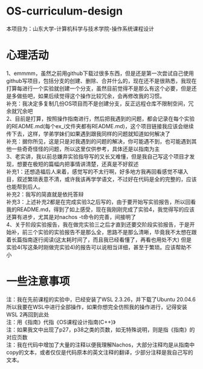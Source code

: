 # OS-curriculum-design

本项目为：山东大学-计算机科学与技术学院-操作系统课程设计  

# 心理活动

1、emmmm，虽然之前用github下载过很多东西，但是还是第一次尝试自己使用github写项目，包括分支的创建、删除、合并什么的，现在还不是很熟悉，我现在打算每进行一个实验就创建一个分支，虽然目前觉得不是那么有这个必要，但是还是多做些吧，如果后续觉得这个操作比较冗余，会再修改我的习惯。  
补充：我决定多复制几份OS项目而不是创建分支，反正远程仓库不限制空间，冗余就冗余吧  
2、目前是打算，按照操作指南进行，然后把我遇到的问题，都会记录在每个实验的README.md(每个ex_i文件夹都有README.md)，这个项目链接我应该会继续传下去，这样，学弟学妹们如果遇到跟我同样的问题就知道如何解决了  
补充：据你所见，这是只是对我遇到的问题的解决，你可能遇不到，也可能遇到其他一些奇奇怪怪的问题，所以这里仅供参考，具体还是以指南为主  
3、老实讲，我以前总嫌弃实验指导写的又长又难懂，但是我自己写这个项目才发现，想要在极短的篇幅内把事情讲清楚，还真是不好叙述  
补充1：还想造福后人来着，感觉写的不太行啊，好多地方我再回看感觉不堪入目，叙述繁琐表意不清，或许我该再学学语文，不过好在代码是全的完整的，应该也能帮到后人。  
补充2：我写的简直就是依托答辩  
补充3：上述补充2都是在完成实验3之后写的，由于要开始写实验报告，所以回看我的README.md，得到了如上感受，现在我刚刚完成了实验4，我觉得写的应该还算有进步，尤其是对nachos -t命令的完善，间接明了  
4、关于阶段实验报告，我在做完实验三之后才直到还要交阶段实验报告，于是开始补，前三个实验的实验报告不是那么全，思路不是那么清晰，毕竟我不太想在跟着长篇指南逐行阅读(这太耗时间了，而且我已经看懂了，再看也用处不大)
但是实验4(写这条时刚做完实验4)的报告可以说相当详细，甚至于繁琐。应该帮助不小
# 一些注意事项

注：我在先前课程的实验中，已经安装了WSL 2.3.26，并下载了Ubuntu 20.04.6  
所以我要在WSL中进行全部操作，如果你想完全仿照我的操作进行，记得安装WSL 2再回到此处  
注：用《指南》代指《OS课程设计指南(C++)》  
注：如果我文中出现了p27，p38之类的页数，如无特殊说明，则是指《指南》的对应页数  
注：我在代码中增加了大量的注释以便我理解Nachos，大部分注释均是从指南中copy的文本，或者仅仅是代码原本的英文注释的翻译，少部分注释是我自己写的文本。  
